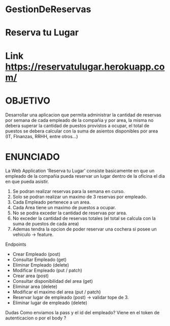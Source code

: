 # GestionDeReservas

# Reserva tu Lugar
# Link https://reservatulugar.herokuapp.com/

# OBJETIVO

Desarrollar una aplicacion que permita administrar la cantidad de reservas por semana de cada empleado de la compañia y por area,
la misma no debera superar la cantidad de puestos provistos a ocupar, el total de puestos se debera calcular con la suma de asientos
disponibles por area (IT, FInanzas, RRHH, entre otros...)

# ENUNCIADO

La Web Application 'Reserva tu Lugar' consiste basicamente en que un empleado de la compañia
pueda reservar un lugar dentro de la oficina el dia en que pueda asistir.

1. Se podran realizar reservas para la semana en curso.
2. Solo se podran realizar un maximo de 3 reservas por empleado.
3. Cada Empleado pertenece a un area.
4. Cada Area tiene un maximo de puestos a ocupar.
5. No se podra exceder la cantidad de reservas por area.
6. No exceder la cantidad de reservas totales (el total se calcula con la suma de puestos de cada area)
7. Ademas tendra la opcion de poder reservar una cochera si posee un vehiculo -> feature.

Endpoints
- Crear Empleado (post)
- Consultar Empleado (get)
- Eliminar Empleado (delete)
- Modificar Empleado (put / patch)
- Crear area (post)
- Consultar disponibilidad del area (get)
- Eliminar area (delete)
- Modificar el maximo del area (put / patch)
- Reservar lugar de empleado (post) -> validar tope de 3.
- Eliminar lugar de empleado (delete)

Dudas
Como enviamos la pass y el id del empleado? Viene en el token de autenticacion o por el body ?